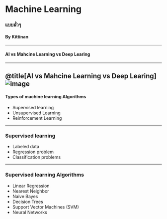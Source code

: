 <!-- .slide: class="center" -->
# Machine Learning

### แบบมั่วๆ

#### By Kittinan

---
<!-- .slide: class="center" -->
#### AI vs Mahcine Learning vs Deep Learing
---

@title[AI vs Mahcine Learning vs Deep Learing]
![image](https://blogs.nvidia.com/wp-content/uploads/2016/07/Deep_Learning_Icons_R5_PNG.jpg.png)
---

#### Types of machine learning Algorithms
- Supervised learning
- Unsupervised Learning
- Reinforcement Learning
---

### Supervised learning
- Labeled data
- Regression problem
- Classification problems
---

### Supervised learning Algorithms

- Linear Regression
- Nearest Neighbor
- Naive Bayes
- Decision Trees
- Support Vector Machines (SVM)
- Neural Networks
